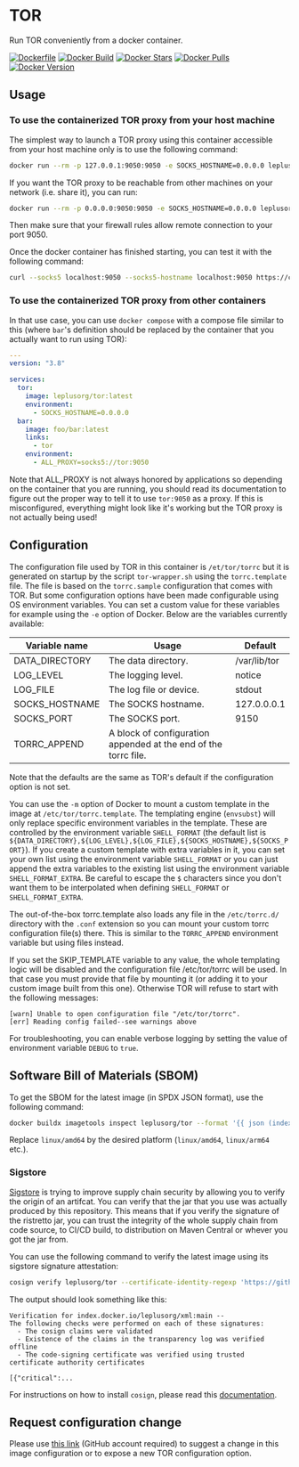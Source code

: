 # TOR

Run TOR conveniently from a docker container.

[![Dockerfile](https://img.shields.io/badge/GitHub-Dockerfile-blue)](https://github.com/leplusorg/docker-tor/blob/main/tor/Dockerfile)
[![Docker Build](https://github.com/leplusorg/docker-tor/workflows/Docker/badge.svg)](https://github.com/leplusorg/docker-tor/actions?query=workflow:"Docker")
[![Docker Stars](https://img.shields.io/docker/stars/leplusorg/tor)](https://hub.docker.com/r/leplusorg/tor)
[![Docker Pulls](https://img.shields.io/docker/pulls/leplusorg/tor)](https://hub.docker.com/r/leplusorg/tor)
[![Docker Version](https://img.shields.io/docker/v/leplusorg/tor?sort=semver)](https://hub.docker.com/r/leplusorg/tor)

## Usage

### To use the containerized TOR proxy from your host machine

The simplest way to launch a TOR proxy using this container accessible
from your host machine only is to use the following command:

```bash
docker run --rm -p 127.0.0.1:9050:9050 -e SOCKS_HOSTNAME=0.0.0.0 leplusorg/tor
```

If you want the TOR proxy to be reachable from other machines on your
network (i.e. share it), you can run:

```bash
docker run --rm -p 0.0.0.0:9050:9050 -e SOCKS_HOSTNAME=0.0.0.0 leplusorg/tor
```

Then make sure that your firewall rules allow remote connection to
your port 9050.

Once the docker container has finished starting, you can test it with the following command:

```bash
curl --socks5 localhost:9050 --socks5-hostname localhost:9050 https://check.torproject.org/api/ip
```

### To use the containerized TOR proxy from other containers

In that use case, you can use `docker compose` with a compose file
similar to this (where `bar`'s definition should be replaced by the
container that you actually want to run using TOR):

```YAML
---
version: "3.8"

services:
  tor:
    image: leplusorg/tor:latest
    environment:
      - SOCKS_HOSTNAME=0.0.0.0
  bar:
    image: foo/bar:latest
    links:
      - tor
    environment:
      - ALL_PROXY=socks5://tor:9050
```

Note that ALL_PROXY is not always honored by applications so depending
on the container that you are running, you should read its
documentation to figure out the proper way to tell it to use
`tor:9050` as a proxy. If this is misconfigured, everything might look
like it's working but the TOR proxy is not actually being used!

## Configuration

The configuration file used by TOR in this container is
`/et/tor/torrc` but it is generated on startup by the script
`tor-wrapper.sh` using the `torrc.template` file. The file is based on
the `torrc.sample` configuration that comes with TOR. But some
configuration options have been made configurable using OS environment
variables. You can set a custom value for these variables for example
using the `-e` option of Docker. Below are the variables currently
available:

| Variable name  | Usage                                                           | Default      |
| -------------- | --------------------------------------------------------------- | ------------ |
| DATA_DIRECTORY | The data directory.                                             | /var/lib/tor |
| LOG_LEVEL      | The logging level.                                              | notice       |
| LOG_FILE       | The log file or device.                                         | stdout       |
| SOCKS_HOSTNAME | The SOCKS hostname.                                             | 127.0.0.0.1  |
| SOCKS_PORT     | The SOCKS port.                                                 | 9150         |
| TORRC_APPEND   | A block of configuration appended at the end of the torrc file. |              |

Note that the defaults are the same as TOR's default if the
configuration option is not set.

You can use the `-m` option of Docker to mount a custom template in the
image at `/etc/tor/torrc.template`. The templating engine
(`envsubst`) will only replace specific environment variables in the
template. These are controlled by the environment variable
`SHELL_FORMAT` (the default list is
`${DATA_DIRECTORY},${LOG_LEVEL},${LOG_FILE},${SOCKS_HOSTNAME},${SOCKS_PORT}`). If
you create a custom template with extra variables in it, you can set
your own list using the environment variable `SHELL_FORMAT` or you can
just append the extra variables to the existing list using the
environment variable `SHELL_FORMAT_EXTRA`. Be careful to escape the
`$` characters since you don't want them to be interpolated when
defining `SHELL_FORMAT` or `SHELL_FORMAT_EXTRA`.

The out-of-the-box torrc.template also loads any file in the
`/etc/torrc.d/` directory with the `.conf` extension so you can
mount your custom torrc configuration file(s) there. This is similar
to the `TORRC_APPEND` environment variable but using files instead.

If you set the SKIP_TEMPLATE variable to any value, the whole
templating logic will be disabled and the configuration file
/etc/tor/torrc will be used. In that case you must provide that file
by mounting it (or adding it to your custom image built from this
one). Otherwise TOR will refuse to start with the following messages:

```Text
[warn] Unable to open configuration file "/etc/tor/torrc".
[err] Reading config failed--see warnings above
```

For troubleshooting, you can enable verbose logging by setting the
value of environment variable `DEBUG` to `true`.

## Software Bill of Materials (SBOM)

To get the SBOM for the latest image (in SPDX JSON format), use the
following command:

```bash
docker buildx imagetools inspect leplusorg/tor --format '{{ json (index .SBOM "linux/amd64").SPDX }}'
```

Replace `linux/amd64` by the desired platform (`linux/amd64`, `linux/arm64` etc.).

### Sigstore

[Sigstore](https://docs.sigstore.dev) is trying to improve supply
chain security by allowing you to verify the origin of an
artifcat. You can verify that the jar that you use was actually
produced by this repository. This means that if you verify the
signature of the ristretto jar, you can trust the integrity of the
whole supply chain from code source, to CI/CD build, to distribution
on Maven Central or whever you got the jar from.

You can use the following command to verify the latest image using its
sigstore signature attestation:

```bash
cosign verify leplusorg/tor --certificate-identity-regexp 'https://github\.com/leplusorg/docker-av/\.github/workflows/.+' --certificate-oidc-issuer 'https://token.actions.githubusercontent.com'
```

The output should look something like this:

```text
Verification for index.docker.io/leplusorg/xml:main --
The following checks were performed on each of these signatures:
  - The cosign claims were validated
  - Existence of the claims in the transparency log was verified offline
  - The code-signing certificate was verified using trusted certificate authority certificates

[{"critical":...
```

For instructions on how to install `cosign`, please read this [documentation](https://docs.sigstore.dev/cosign/system_config/installation/).

## Request configuration change

Please use [this link](https://github.com/leplusorg/docker-tor/issues/new?assignees=thomasleplus&labels=enhancement&template=feature_request.md&title=%5BFEAT%5D) (GitHub account required) to suggest a change in this image configuration or to expose a new TOR configuration option.
